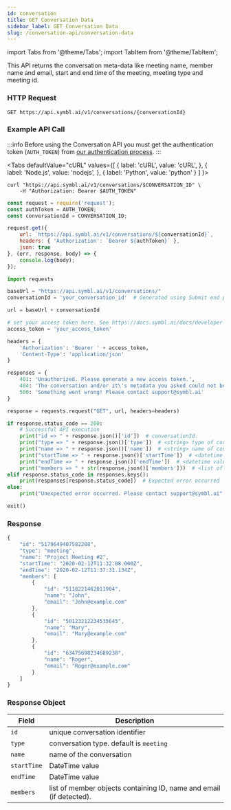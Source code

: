 ```yaml
---
id: conversation
title: GET Conversation Data
sidebar_label: GET Conversation Data
slug: /conversation-api/conversation-data
---
```

import Tabs from '@theme/Tabs';
import TabItem from '@theme/TabItem';

This API returns the conversation meta-data like meeting name, member name and email, start and end time of the meeting, meeting type and meeting id.


### HTTP Request

`GET https://api.symbl.ai/v1/conversations/{conversationId}`


### Example API Call

:::info
Before using the Conversation API you must get the authentication token (`AUTH_TOKEN`) from [our authentication process](/docs/developer-tools/authentication).
:::


<Tabs
  defaultValue="cURL"
  values={[
    { label: 'cURL', value: 'cURL', },
    { label: 'Node.js', value: 'nodejs', },
    { label: 'Python', value: 'python' }
  ]
}>
<TabItem value="cURL">

```shell
curl "https://api.symbl.ai/v1/conversations/$CONVERSATION_ID" \
    -H "Authorization: Bearer $AUTH_TOKEN"
```

</TabItem>

<TabItem value="nodejs">

```js
const request = require('request');
const authToken = AUTH_TOKEN;
const conversationId = CONVERSATION_ID;

request.get({
    url: `https://api.symbl.ai/v1/conversations/${conversationId}`,
    headers: { 'Authorization': `Bearer ${authToken}` },
    json: true
}, (err, response, body) => {
    console.log(body);
});
```

</TabItem>
<TabItem value="python">

```py
import requests

baseUrl = "https://api.symbl.ai/v1/conversations/"
conversationId = 'your_conversation_id'  # Generated using Submit end point

url = baseUrl + conversationId

# set your access token here. See https://docs.symbl.ai/docs/developer-tools/authentication
access_token = 'your_access_token'

headers = {
    'Authorization': 'Bearer ' + access_token,
    'Content-Type': 'application/json'
}

responses = {
    401: 'Unauthorized. Please generate a new access token.',
    404: 'The conversation and/or it\'s metadata you asked could not be found, please check the input provided',
    500: 'Something went wrong! Please contact support@symbl.ai'
}

response = requests.request("GET", url, headers=headers)

if response.status_code == 200:
    # Successful API execution
    print("id => " + response.json()['id'])  # conversationId.
    print("type => " + response.json()['type'])  # <string> type of conversation, default is meeting
    print("name => " + response.json()['name'])  # <string> name of conversation
    print("startTime => " + response.json()['startTime'])  # <datetime value> start time of conversation
    print("endTime => " + response.json()['endTime'])  # <datetime value> end time of conversation
    print("members => " + str(response.json()['members']))  # <list of member objects containing name and email if detected> members who were part of conversation
elif response.status_code in responses.keys():
    print(responses[response.status_code])  # Expected error occurred
else:
    print("Unexpected error occurred. Please contact support@symbl.ai" + ", Debug Message => " + str(response.text))

exit()
```

</TabItem>
</Tabs>


### Response


```javascript
{
    "id": "5179649407582208",
    "type": "meeting",
    "name": "Project Meeting #2",
    "startTime": "2020-02-12T11:32:08.000Z",
    "endTime": "2020-02-12T11:37:31.134Z",
    "members": [
        {
            "id": "5118221462011904",
            "name": "John",
            "email": "John@example.com"
        },
        {
            "id": "50123212234535645",
            "name": "Mary",
            "email": "Mary@example.com"
        },
        {
            "id": "63475698234689238",
            "name": "Roger",
            "email": "Roger@example.com"
        }
    ]
}
```

### Response Object

Field  | Description
---------- | ------- |
```id``` | unique conversation identifier
```type``` | conversation type. default is `meeting`
```name``` | name of the conversation
```startTime``` | DateTime value
```endTime``` | DateTime value
```members``` | list of member objects containing ID, name and email (if detected).
